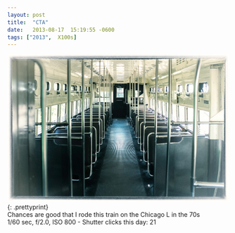 ```yaml
---
layout: post
title:  "CTA"
date:   2013-08-17  15:19:55 -0600
tags: ["2013",  X100s]
---
```

![:title](/images/2013/2013_0817_DSCF7294.jpg)
{: .prettyprint}  
Chances are good that I rode this train on the Chicago L in the 70s  
1/60 sec, f/2.0, ISO 800 - Shutter clicks this day: 21